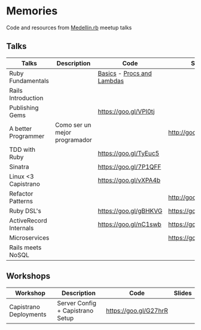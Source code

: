 # Memories
Code and resources from [Medellin.rb](http://www.meetup.com/medellin-rb/) meetup talks

## Talks

| Talks                    | Description                      | Code                  | Slides                |
|--------------------------|----------------------------------|-----------------------|-----------------------|
| Ruby Fundamentals        |                                  | [Basics](https://gist.github.com/orendon/15930c5c80c4f39a31f3) - [Procs and Lambdas](https://gist.github.com/orendon/15b824349975f1b1dafc)                        |                       |
| Rails Introduction       |                                  |                       |                       |
| Publishing Gems          |                                  | https://goo.gl/VPl0tj |                       |
| A better Programmer      |  Como ser un mejor programador   |                       | http://goo.gl/iXrNmA  |
| TDD with Ruby            |                                  | https://goo.gl/TyEuc5 |                       |
| Sinatra                  |                                  | https://goo.gl/7P1QFF |                       |
| Linux <3 Capistrano      |                                  | https://goo.gl/vXPA4b |                       |
| Refactor Patterns        |                                  |                       | http://goo.gl/98QvUo  |
| Ruby DSL's               |                                  | https://goo.gl/gBHKVG | https://goo.gl/xGxLRZ |
| ActiveRecord Internals   |                                  | https://goo.gl/nC1swb | https://goo.gl/bVQ251 |
| Microservices            |                                  |                       | https://goo.gl/8dqgBc |
| Rails meets NoSQL        |                                  |                       |                       |

## Workshops

| Workshop                 | Description                      | Code                  | Slides                |
|--------------------------|----------------------------------|-----------------------|-----------------------|
| Capistrano Deployments   | Server Config + Capistrano Setup | https://goo.gl/G27hrR |                       |
